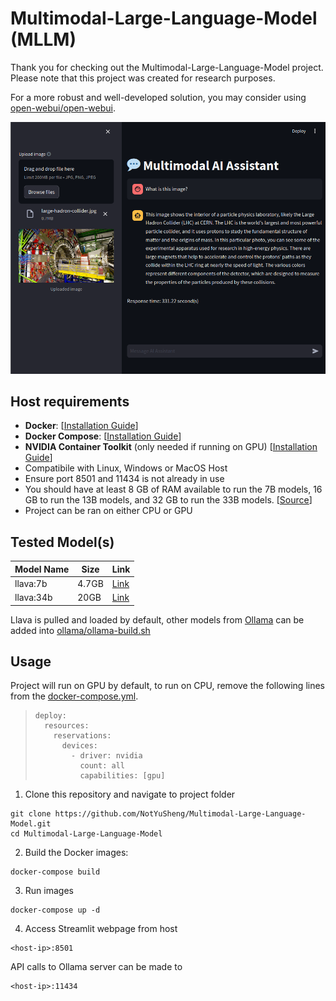 # Multimodal-Large-Language-Model (MLLM)

Thank you for checking out the Multimodal-Large-Language-Model project. Please note that this project was created for research purposes.

For a more robust and well-developed solution, you may consider using [open-webui/open-webui](https://github.com/open-webui/open-webui).

<!-- [[🤗Space DEMO](https://huggingface.co/spaces/NotYuSheng/MMLLM)] -->

<div align="center">
  <img src="sample-img/LHC-DEMO.png" alt="Demo image" />
</div>

## Host requirements
- **Docker**: [[Installation Guide](https://docs.docker.com/engine/install/)]
- **Docker Compose**: [[Installation Guide](https://docs.docker.com/compose/install/)]
- **NVIDIA Container Toolkit** (only needed if running on GPU) [[Installation Guide](https://docs.nvidia.com/datacenter/cloud-native/container-toolkit/latest/install-guide.html)]
- Compatibile with Linux, Windows or MacOS Host
- Ensure port 8501 and 11434 is not already in use
- You should have at least 8 GB of RAM available to run the 7B models, 16 GB to run the 13B models, and 32 GB to run the 33B models. [[Source](https://github.com/ollama/ollama)]
- Project can be ran on either CPU or GPU

## Tested Model(s)
| Model Name | Size | Link |
| --- | --- | --- |
| llava:7b | 4.7GB | [Link](https://www.ollama.com/library/llava:7b) |
| llava:34b | 20GB | [Link](https://www.ollama.com/library/llava:34b) |

Llava is pulled and loaded by default, other models from [Ollama](https://www.ollama.com/library) can be added into [ollama/ollama-build.sh](ollama/ollama-build.sh)

## Usage
Project will run on GPU by default, to run on CPU, remove the following lines from the [docker-compose.yml](docker-compose.yml).

>     deploy:
>       resources:
>         reservations:
>           devices:
>             - driver: nvidia
>               count: all
>               capabilities: [gpu]

1.  Clone this repository and navigate to project folder
```
git clone https://github.com/NotYuSheng/Multimodal-Large-Language-Model.git
cd Multimodal-Large-Language-Model
```

2.  Build the Docker images:
```
docker-compose build
```

3.  Run images
```
docker-compose up -d
```

4.  Access Streamlit webpage from host
```
<host-ip>:8501
```

API calls to Ollama server can be made to
```
<host-ip>:11434
```
